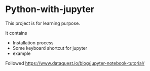 # Python-with-jupyter

This project is for learning purpose.

It contains
- Installation process
- Some keyboard shortcut for jupyter
- example


Followed https://www.dataquest.io/blog/jupyter-notebook-tutorial/
